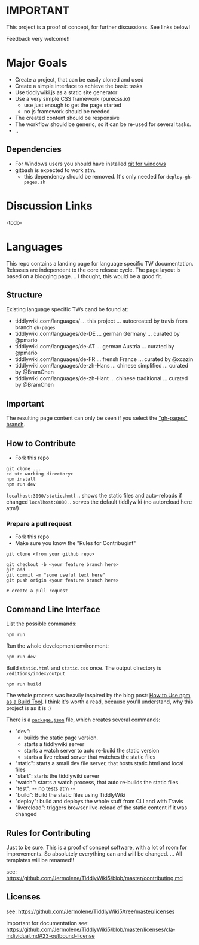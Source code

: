 # IMPORTANT

This project is a proof of concept, for further discussions. See links below!

Feedback very welcome!!

# Major Goals

 - Create a project, that can be easily cloned and used
 - Create a simple interface to achieve the basic tasks
 - Use tiddlywiki.js as a static site generator
 - Use a very simple CSS framework (purecss.io)
   - use just enough to get the page started
   - no js framework should be needed
 - The created content should be responsive
 - The workflow should be generic, so it can be re-used for several tasks. 
 - .. 
 
## Dependencies

 - For Windows users you should have installed [git for windows](https://git-scm.com/)
 - gitbash is expected to work atm. 
   - this dependency should be removed. It's only needed for `deploy-gh-pages.sh`

# Discussion Links

-todo-

# Languages
This repo contains a landing page for language specific TW documentation. Releases are independent to the core release cycle. The page layout is based on a blogging page. .. I thought, this would be a good fit.

## Structure

Existing language specific TWs cand be found at: 

 - tiddlywiki.com/languages/ ... this project ... autocreated by travis from branch `gh-pages`
 - tiddlywiki.com/languages/de-DE ... german Germany ... curated by @pmario
 - tiddlywiki.com/languages/de-AT ... german Austria ... curated by @pmario
 - tiddlywiki.com/languages/de-FR ... frensh France ... curated by @xcazin
 - tiddlywiki.com/languages/de-zh-Hans ... chinese simplified ... curated by @BramChen
 - tiddlywiki.com/languages/de-zh-Hant ... chinese traditional ... curated by @BramChen

## Important

The resulting page content can only be seen if you select the ["gh-pages" branch](https://github.com/TiddlyWiki/languages/tree/gh-pages).

## How to Contribute

 - Fork this repo

```
git clone ... 
cd <to working directory>
npm install
npm run dev
```

`localhost:3000/static.hmtl` .. shows the static files and auto-reloads if changed
`localhost:8080` .. serves the default tiddlywiki (no autoreload here atm!)

### Prepare a pull request

- Fork this repo
- Make sure you know the "Rules for Contribugint"

```
git clone <from your github repo>

git checkout -b <your feature branch here>
git add .
git commit -m "some useful text here"
git push origin <your feature branch here>

# create a pull request
```

## Command Line Interface

List the possible commands: 

```
npm run
```

Run the whole development environment:

```
npm run dev
```

Build `static.html` and `static.css` once. The output directory is `/editions/index/output`

```
npm run build
```

The whole process was heavily inspired by the blog post: [How to Use npm as a Build Tool](http://blog.keithcirkel.co.uk/how-to-use-npm-as-a-build-tool/). I think it's worth a read, because you'll understand, why this project is as it is :)

There is a [`package.json`](https://github.com/TiddlyWiki/languages/blob/master/package.json) file, which creates several commands: 

 - "dev":
   - builds the static page version. 
   - starts a tiddlywiki server
   - starts a watch server to auto re-build the static version
   - starts a live reload server that watches the static files
 - "static": starts a small dev file server, that hosts static.html and local files 
 - "start": starts the tiddlywiki server
 - "watch": starts a watch process, that auto re-builds the static files
 - "test": -- no tests atm --
 - "build": Build the static files using TiddlyWiki
 - "deploy": build and deploys the whole stuff from CLI and with Travis
 - "livereload": triggers browser live-reload of the static content if it was changed

## Rules for Contributing 

Just to be sure. This is a proof of concept software, with a lot of room for improvements. So absolutely everything can and will be changed. ... All templates will be renamed!!

see: https://github.com/Jermolene/TiddlyWiki5/blob/master/contributing.md

## Licenses

see: https://github.com/Jermolene/TiddlyWiki5/tree/master/licenses

Important for documentation see: https://github.com/Jermolene/TiddlyWiki5/blob/master/licenses/cla-individual.md#23-outbound-license
